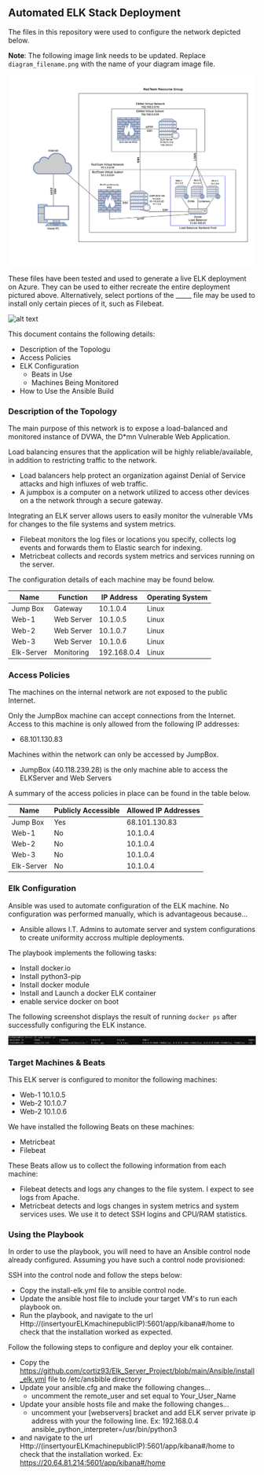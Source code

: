 ## Automated ELK Stack Deployment

The files in this repository were used to configure the network depicted below.

**Note**: The following image link needs to be updated. Replace `diagram_filename.png` with the name of your diagram image file.  

![alt text](https://github.com/cortiz93/Elk_Server_Project/blob/main/Diagrams/ELK-Diagram.png)

These files have been tested and used to generate a live ELK deployment on Azure. They can be used to either recreate the entire deployment pictured above. Alternatively, select portions of the _____ file may be used to install only certain pieces of it, such as Filebeat.

![alt text](https://github.com/cortiz93/Elk_Server_Project/blob/main/Ansible/install_elk.yml)

This document contains the following details:
- Description of the Topologu
- Access Policies
- ELK Configuration
  - Beats in Use
  - Machines Being Monitored
- How to Use the Ansible Build


### Description of the Topology

The main purpose of this network is to expose a load-balanced and monitored instance of DVWA, the D*mn Vulnerable Web Application.

Load balancing ensures that the application will be highly reliable/available, in addition to restricting traffic to the network.
- Load balancers help protect an organization against Denial of Service attacks and high influxes of web traffic.
- A jumpbox is a computer on a network utilized to access other devices on a the network through a secure gateway. 

Integrating an ELK server allows users to easily monitor the vulnerable VMs for changes to the file systems and system metrics.
- Filebeat monitors the log files or locations you specify, collects log events and forwards them to Elastic search for indexing. 
- Metricbeat collects and records system metrics and services running on the server. 

The configuration details of each machine may be found below.

| Name       | Function   | IP Address  | Operating System |
|------------|------------|-------------|------------------|
| Jump Box   | Gateway    | 10.1.0.4    | Linux            |
| Web-1      | Web Server | 10.1.0.5    | Linux            |
| Web-2      | Web Server | 10.1.0.7    | Linux            |
| Web-3      | Web Server | 10.1.0.6    | Linux            |
| Elk-Server | Monitoring | 192.168.0.4 | Linux            |

### Access Policies

The machines on the internal network are not exposed to the public Internet. 

Only the JumpBox machine can accept connections from the Internet. Access to this machine is only allowed from the following IP addresses:
- 68.101.130.83

Machines within the network can only be accessed by JumpBox.
- JumpBox (40.118.239.28) is the only machine able to access the ELKServer and Web Servers

A summary of the access policies in place can be found in the table below.

| Name       | Publicly Accessible | Allowed IP Addresses |
|------------|---------------------|----------------------|
| Jump Box   | Yes                 | 68.101.130.83        |
| Web-1      | No                  | 10.1.0.4             |
| Web-2      | No                  | 10.1.0.4             |
| Web-3      | No                  | 10.1.0.4             |
| Elk-Server | No                  | 10.1.0.4             |

### Elk Configuration

Ansible was used to automate configuration of the ELK machine. No configuration was performed manually, which is advantageous because...
- Ansible allows I.T. Admins to automate server and system configurations to create uniformity accross multiple deployments. 

The playbook implements the following tasks:
- Install docker.io
- Install python3-pip
- Install docker module
- Install and Launch a docker ELK container
- enable service docker on boot

The following screenshot displays the result of running `docker ps` after successfully configuring the ELK instance.  

![alt text](https://github.com/cortiz93/Elk_Server_Project/blob/main/Images/docker-ps.PNG)

### Target Machines & Beats
This ELK server is configured to monitor the following machines:
- Web-1 10.1.0.5
- Web-2 10.1.0.7
- Web-2 10.1.0.6

We have installed the following Beats on these machines:
- Metricbeat
- Filebeat

These Beats allow us to collect the following information from each machine:
- Filebeat detects and logs any changes to the file system. I expect to see logs from Apache.
- Metricbeat detects and logs changes in system metrics and system services uses. We use it to detect SSH logins and CPU/RAM statistics.

### Using the Playbook
In order to use the playbook, you will need to have an Ansible control node already configured. Assuming you have such a control node provisioned: 

SSH into the control node and follow the steps below:
- Copy the install-elk.yml file to ansible control node.
- Update the ansible host file to include your target VM's to run each playbook on. 
- Run the playbook, and navigate to the url Http://(insertyourELKmachinepublicIP):5601/app/kibana#/home to check that the installation worked as expected.

Follow the following steps to configure and deploy your elk container. 
- Copy the https://github.com/cortiz93/Elk_Server_Project/blob/main/Ansible/install_elk.yml file to /etc/ansbible directory
- Update your ansible.cfg and make the following changes...
  - uncomment the remote_user and set equal to Your_User_Name
- Update your ansible hosts file and make the following changes...
  - uncomment your [webservers] bracket and add ELK server private ip address with your the following line. Ex: 192.168.0.4 ansible_python_interpreter=/usr/bin/python3 
- and navigate to the url Http://(insertyourELKmachinepublicIP):5601/app/kibana#/home to check that the installation worked. Ex: https://20.64.81.214:5601/app/kibana#/home

